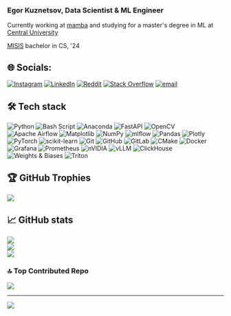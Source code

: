 ### Egor Kuznetsov, Data Scientist & ML Engineer

Currently working at [mamba](https://wamba.com/en) and studying for a master's degree in ML at [Central University](https://centraluniversity.ru/)

[MISIS](https://misis.ru/) bachelor in CS, '24

## 🌐 Socials:
[![Instagram](https://img.shields.io/badge/Instagram-%23E4405F.svg?logo=Instagram&logoColor=white)](https://instagram.com/ek2kk) [![LinkedIn](https://img.shields.io/badge/LinkedIn-%230077B5.svg?logo=linkedin&logoColor=white)](https://linkedin.com/in/ek2kk) [![Reddit](https://img.shields.io/badge/Reddit-%23FF4500.svg?logo=Reddit&logoColor=white)](https://reddit.com/user/ek2kkk) [![Stack Overflow](https://img.shields.io/badge/-Stackoverflow-FE7A16?logo=stack-overflow&logoColor=white)](https://stackoverflow.com/users/25849593) [![email](https://img.shields.io/badge/Email-D14836?logo=gmail&logoColor=white)](mailto:ek@2kkk.ru) 

## 🛠️ Tech stack
![Python](https://img.shields.io/badge/python-3670A0?style=for-the-badge&logo=python&logoColor=ffdd54) ![Bash Script](https://img.shields.io/badge/bash_script-%23121011.svg?style=for-the-badge&logo=gnu-bash&logoColor=white) ![Anaconda](https://img.shields.io/badge/Anaconda-%2344A833.svg?style=for-the-badge&logo=anaconda&logoColor=white) ![FastAPI](https://img.shields.io/badge/FastAPI-005571?style=for-the-badge&logo=fastapi) ![OpenCV](https://img.shields.io/badge/opencv-%23white.svg?style=for-the-badge&logo=opencv&logoColor=white) ![Apache Airflow](https://img.shields.io/badge/Apache%20Airflow-017CEE?style=for-the-badge&logo=Apache%20Airflow&logoColor=white) ![Matplotlib](https://img.shields.io/badge/Matplotlib-%23ffffff.svg?style=for-the-badge&logo=Matplotlib&logoColor=black) ![NumPy](https://img.shields.io/badge/numpy-%23013243.svg?style=for-the-badge&logo=numpy&logoColor=white) ![mlflow](https://img.shields.io/badge/mlflow-%23d9ead3.svg?style=for-the-badge&logo=numpy&logoColor=blue) ![Pandas](https://img.shields.io/badge/pandas-%23150458.svg?style=for-the-badge&logo=pandas&logoColor=white) ![Plotly](https://img.shields.io/badge/Plotly-%233F4F75.svg?style=for-the-badge&logo=plotly&logoColor=white) ![PyTorch](https://img.shields.io/badge/PyTorch-%23EE4C2C.svg?style=for-the-badge&logo=PyTorch&logoColor=white) ![scikit-learn](https://img.shields.io/badge/scikit--learn-%23F7931E.svg?style=for-the-badge&logo=scikit-learn&logoColor=white) ![Git](https://img.shields.io/badge/git-%23F05033.svg?style=for-the-badge&logo=git&logoColor=white) ![GitHub](https://img.shields.io/badge/github-%23121011.svg?style=for-the-badge&logo=github&logoColor=white) ![GitLab](https://img.shields.io/badge/gitlab-%23181717.svg?style=for-the-badge&logo=gitlab&logoColor=white) ![CMake](https://img.shields.io/badge/CMake-%23008FBA.svg?style=for-the-badge&logo=cmake&logoColor=white) ![Docker](https://img.shields.io/badge/docker-%230db7ed.svg?style=for-the-badge&logo=docker&logoColor=white) ![Grafana](https://img.shields.io/badge/grafana-%23F46800.svg?style=for-the-badge&logo=grafana&logoColor=white) ![Prometheus](https://img.shields.io/badge/Prometheus-E6522C?style=for-the-badge&logo=Prometheus&logoColor=white) ![nVIDIA](https://img.shields.io/badge/nVIDIA-%2376B900.svg?style=for-the-badge&logo=nVIDIA&logoColor=white) ![vLLM](https://img.shields.io/badge/-vLLM-FF6B6B?style=for-the-badge&logo=github&logoColor=white) ![ClickHouse](https://img.shields.io/badge/-ClickHouse-FFCC01?style=for-the-badge&logo=clickhouse&logoColor=black) ![Weights & Biases](https://img.shields.io/badge/-Weights%20%26%20Biases-FFBE00?style=for-the-badge&logo=weightsandbiases&logoColor=black) ![Triton](https://img.shields.io/badge/-NVIDIA%20Triton-76B900?style=for-the-badge&logo=nvidia&logoColor=white)

## 🏆 GitHub Trophies
![](https://github-profile-trophy.vercel.app/?username=ek2kk&theme=onedark&no-frame=true&no-bg=false&margin-w=4)

## 📈 GitHub stats
![](https://github-readme-stats.vercel.app/api?username=ek2kk&theme=onedark&hide_border=true&include_all_commits=false&count_private=false)<br/>
![](https://nirzak-streak-stats.vercel.app/?user=ek2kk&theme=onedark&hide_border=true)<br/>
![](https://github-readme-stats.vercel.app/api/top-langs/?username=ek2kk&theme=onedark&hide_border=true&include_all_commits=false&count_private=false&layout=compact)

### 🔝 Top Contributed Repo
![](https://github-contributor-stats.vercel.app/api?username=ek2kk&limit=5&theme=onedark&combine_all_yearly_contributions=true)

---
[![](https://visitcount.itsvg.in/api?id=ek2kk&icon=0&color=1)](https://visitcount.itsvg.in)
